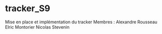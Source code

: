 # tracker_S9
Mise en place et implémentation du tracker
Membres :
Alexandre Rousseau
Elric Montorier
Nicolas Stevenin